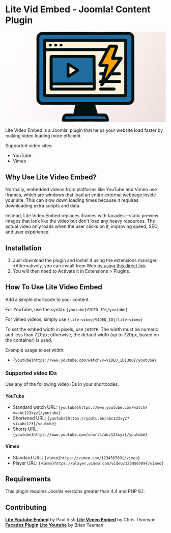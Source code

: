 # Lite Vid Embed - Joomla! Content Plugin
 ![Lite Vid Embed logo](lite-vid-embed.jpg)

Lite Video Embed is a Joomla! plugin that helps your website load faster by making video loading more efficient. 

Supported video sites:
- YouTube
- Vimeo

## Why Use Lite Video Embed?
Normally, embedded videos from platforms like YouTube and Vimeo use iframes, which are windows that load an entire external webpage inside your site. This can slow down loading times because it requires downloading extra scripts and data. 

Instead, Lite Video Embed replaces iframes with facades—static preview images that look like the video but don't load any heavy resources. The actual video only loads when the user clicks on it, improving speed, SEO, and user experience.

## Installation
1. Just download the plugin and install it using the extensions manager. 
*Alternatively, you can install from Web [by using this direct link](https://github.com/brettvac/Lite-vid-embed/releases/download/1.0/litevidembed.zip)
2. You will then need to Activate it in Extensions > Plugins.

## How To Use Lite Video Embed
Add a simple shortcode to your content. 

For YouTube, use the syntax `{youtube}VIDEO_ID{/youtube}`

For vimeo videos, simply use `{lite-vimeo}VIDEO_ID{/lite-vimeo}`

To set the embed width in pixels, use `|WIDTH`. The width must be numeric and less than 720px; otherwise, the default width (up to 720px, based on the container) is used.

Example usage to set width:
- `{youtube}https://www.youtube.com/watch?v=VIDEO_ID|300{/youtube}`

### Supported video IDs
Use any of the following video IDs in your shortcodes.

#### YouTube
- Standard watch URL: `{youtube}https://www.youtube.com/watch?v=abc123xyz{/youtube}`
- Shortened URL: `{youtube}https://youtu.be/abc123xyz?si=abc123{/youtube}`
- Shorts URL: `{youtube}https://www.youtube.com/shorts/abc123xyz{/youtube}`

#### Vimeo
- Standard URL: `{vimeo}https://vimeo.com/123456789{/vimeo}`
- Player URL: `{vimeo}https://player.vimeo.com/video/123456789{/vimeo}`

## Requirements
This plugin requires Joomla versions greater than 4.4 and PHP 8.1.

Contributing
------------
**[Lite Youtube Embed](https://github.com/paulirish/lite-youtube-embed)** by Paul Irish
**[Lite Vimeo Embed](https://github.com/chriswthomson/lite-vimeo-embed/)** by Chris Thomson
**[Facades Plugin](https://brokenlinkchecker.dev/extensions/plg-system-facades)**
**[Lite Youtube](https://github.com/brianteeman/ytlite)** by Brian Teeman
